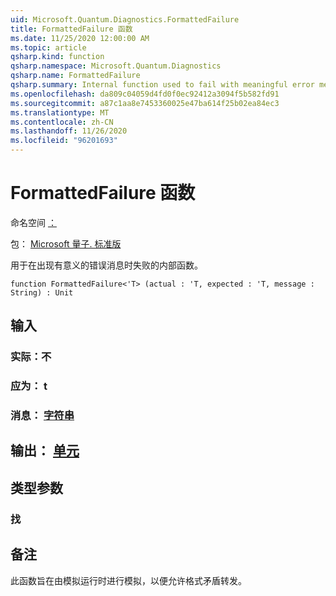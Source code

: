 ```yaml
---
uid: Microsoft.Quantum.Diagnostics.FormattedFailure
title: FormattedFailure 函数
ms.date: 11/25/2020 12:00:00 AM
ms.topic: article
qsharp.kind: function
qsharp.namespace: Microsoft.Quantum.Diagnostics
qsharp.name: FormattedFailure
qsharp.summary: Internal function used to fail with meaningful error messages.
ms.openlocfilehash: da809c04059d4fd0f0ec92412a3094f5b582fd91
ms.sourcegitcommit: a87c1aa8e7453360025e47ba614f25b02ea84ec3
ms.translationtype: MT
ms.contentlocale: zh-CN
ms.lasthandoff: 11/26/2020
ms.locfileid: "96201693"
---
```

# <a name="formattedfailure-function"></a>FormattedFailure 函数

命名空间 [：](xref:Microsoft.Quantum.Diagnostics)

包： [Microsoft 量子. 标准版](https://nuget.org/packages/Microsoft.Quantum.Standard)


用于在出现有意义的错误消息时失败的内部函数。

```qsharp
function FormattedFailure<'T> (actual : 'T, expected : 'T, message : String) : Unit
```


## <a name="input"></a>输入

### <a name="actual--t"></a>实际：不




### <a name="expected--t"></a>应为： t




### <a name="message--string"></a>消息： [字符串](xref:microsoft.quantum.lang-ref.string)





## <a name="output--unit"></a>输出： [单元](xref:microsoft.quantum.lang-ref.unit)



## <a name="type-parameters"></a>类型参数

### <a name="t"></a>找



## <a name="remarks"></a>备注

此函数旨在由模拟运行时进行模拟，以便允许格式矛盾转发。